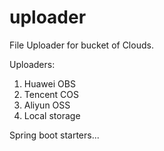 # uploader
File Uploader for bucket of Clouds.

Uploaders:

1. Huawei OBS
2. Tencent COS
3. Aliyun OSS
4. Local storage

Spring boot starters...
